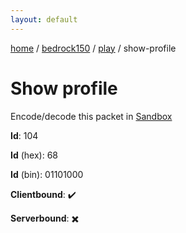 ```yaml
---
layout: default
---
```


[home](/)  /  [bedrock150](/protocol/bedrock150)  /  [play](/protocol/bedrock150/play)  /  show-profile

# Show profile

Encode/decode this packet in [Sandbox](../../../sandbox/bedrock150#play.show_profile)

**Id**: 104

**Id** (hex): 68

**Id** (bin): 01101000

**Clientbound**: ✔️

**Serverbound**: ✖️
